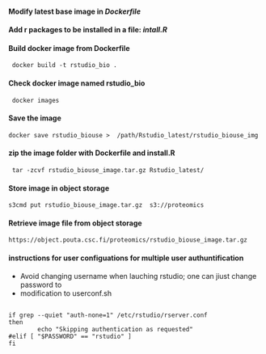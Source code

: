 #### Modify latest base image in *Dockerfile*
#### Add r packages to be installed in a file: *intall.R*

#### Build docker image from Dockerfile
```  docker build -t rstudio_bio .  ```

#### Check docker image named rstudio_bio
``` docker images```

#### Save the image 
``` docker save rstudio_biouse >  /path/Rstudio_latest/rstudio_biouse_img ```
#### zip the image folder with Dockerfile and install.R
```  tar -zcvf rstudio_biouse_image.tar.gz Rstudio_latest/ ```
#### Store image in object storage
```s3cmd put rstudio_biouse_image.tar.gz  s3://proteomics```
#### Retrieve image file from object storage
```https://object.pouta.csc.fi/proteomics/rstudio_biouse_image.tar.gz ```

#### instructions for user configuations for multiple user authuntification
- Avoid changing username when lauching rstudio; one can jiust change password to 
- modification to userconf.sh
```

if grep --quiet "auth-none=1" /etc/rstudio/rserver.conf
then
        echo "Skipping authentication as requested"
#elif [ "$PASSWORD" == "rstudio" ]
fi

```
